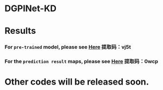 # DGPINet-KD



# Results

### For `pre-trained` model, please see [Here](https://pan.baidu.com/s/1g2wgeGMhYXfjD6OabFcE8Q) 提取码：vj5t

### For the `prediction result` maps, please see [Here](https://pan.baidu.com/s/12ksWac-MwQ9ynCSiQhE38Q) 提取码：0wcp


# Other codes will be released soon.
